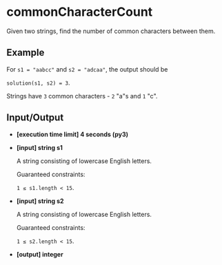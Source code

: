 # commonCharacterCount

Given two strings, find the number of common characters between them.

## Example

For `s1 = "aabcc"` and `s2 = "adcaa"`, the output should be

`solution(s1, s2) = 3`.

Strings have `3` common characters - `2` "a"s and `1` "c".

## Input/Output

- **[execution time limit] 4 seconds (py3)**

- **[input] string s1**

	A string consisting of lowercase English letters.

	Guaranteed constraints:

	`1 ≤ s1.length < 15`.

- **[input] string s2**

	A string consisting of lowercase English letters.

	Guaranteed constraints:

	`1 ≤ s2.length < 15`.

- **[output] integer**

